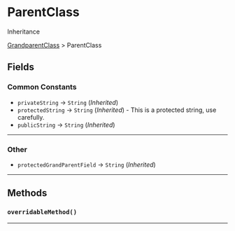 # ParentClass

Inheritance

[GrandparentClass](/Misc-Group/GrandparentClass.md)
 &gt; 
ParentClass

## Fields
### Common Constants

* `privateString` → `String` (*Inherited*)  
* `protectedString` → `String` (*Inherited*)   - This is a protected string, use carefully.
* `publicString` → `String` (*Inherited*)  
---
### Other

* `protectedGrandParentField` → `String` (*Inherited*)  
---
## Methods
### `overridableMethod()`
---
